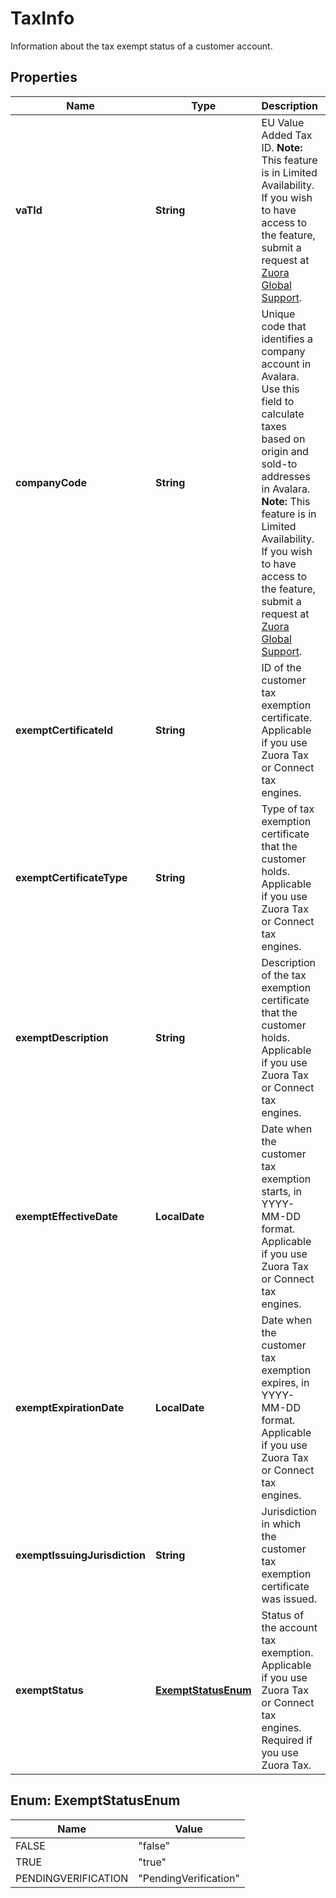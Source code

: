 

# TaxInfo

Information about the tax exempt status of a customer account. 

## Properties

| Name | Type | Description | Notes |
|------------ | ------------- | ------------- | -------------|
|**vaTId** | **String** | EU Value Added Tax ID.  **Note:** This feature is in Limited Availability. If you wish to have access to the feature, submit a request at [Zuora Global Support](https://support.zuora.com).  |  [optional] |
|**companyCode** | **String** | Unique code that identifies a company account in Avalara. Use this field to calculate taxes based on origin and sold-to addresses in Avalara.  **Note:** This feature is in Limited Availability. If you wish to have access to the feature, submit a request at [Zuora Global Support](https://support.zuora.com).  |  [optional] |
|**exemptCertificateId** | **String** | ID of the customer tax exemption certificate. Applicable if you use Zuora Tax or Connect tax engines.  |  [optional] |
|**exemptCertificateType** | **String** | Type of tax exemption certificate that the customer holds. Applicable if you use Zuora Tax or Connect tax engines.  |  [optional] |
|**exemptDescription** | **String** | Description of the tax exemption certificate that the customer holds. Applicable if you use Zuora Tax or Connect tax engines.  |  [optional] |
|**exemptEffectiveDate** | **LocalDate** | Date when the customer tax exemption starts, in YYYY-MM-DD format. Applicable if you use Zuora Tax or Connect tax engines.  |  [optional] |
|**exemptExpirationDate** | **LocalDate** | Date when the customer tax exemption expires, in YYYY-MM-DD format. Applicable if you use Zuora Tax or Connect tax engines.  |  [optional] |
|**exemptIssuingJurisdiction** | **String** | Jurisdiction in which the customer tax exemption certificate was issued.  |  [optional] |
|**exemptStatus** | [**ExemptStatusEnum**](#ExemptStatusEnum) | Status of the account tax exemption. Applicable if you use Zuora Tax or Connect tax engines. Required if you use Zuora Tax.   |  [optional] |



## Enum: ExemptStatusEnum

| Name | Value |
|---- | -----|
| FALSE | &quot;false&quot; |
| TRUE | &quot;true&quot; |
| PENDINGVERIFICATION | &quot;PendingVerification&quot; |



